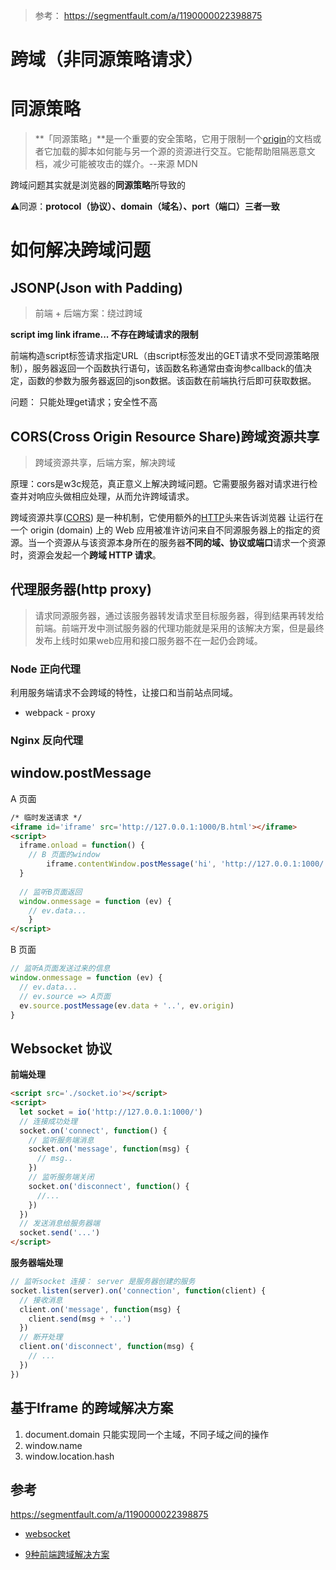 > 参考： https://segmentfault.com/a/1190000022398875

# 跨域（非同源策略请求）

# 同源策略

> **「同源策略」**是一个重要的安全策略，它用于限制一个[origin](https://link.juejin.cn/?target=https%3A%2F%2Fdeveloper.mozilla.org%2Fzh-CN%2Fdocs%2FGlossary%2F%E6%BA%90)的文档或者它加载的脚本如何能与另一个源的资源进行交互。它能帮助阻隔恶意文档，减少可能被攻击的媒介。--来源 MDN

跨域问题其实就是浏览器的**同源策略**所导致的

⚠️同源：**protocol（协议）、domain（域名）、port（端口）三者一致**

# 如何解决跨域问题

##  JSONP(Json with Padding)

> 前端 + 后端方案：绕过跨域

**script img link iframe... 不存在跨域请求的限制**

前端构造script标签请求指定URL（由script标签发出的GET请求不受同源策略限制），服务器返回一个函数执行语句，该函数名称通常由查询参callback的值决定，函数的参数为服务器返回的json数据。该函数在前端执行后即可获取数据。

问题： 只能处理get请求；安全性不高

## CORS(Cross Origin Resource Share)跨域资源共享

> 跨域资源共享，后端方案，解决跨域

原理：cors是w3c规范，真正意义上解决跨域问题。它需要服务器对请求进行检查并对响应头做相应处理，从而允许跨域请求。

跨域资源共享([CORS](https://developer.mozilla.org/zh-CN/docs/Glossary/CORS)) 是一种机制，它使用额外的[HTTP](https://developer.mozilla.org/zh-CN/docs/Glossary/HTTP)头来告诉浏览器 让运行在一个 origin (domain) 上的 Web 应用被准许访问来自不同源服务器上的指定的资源。当一个资源从与该资源本身所在的服务器**不同的域、协议或端口**请求一个资源时，资源会发起一个**跨域 HTTP 请求**。

## 代理服务器(http proxy)

> 请求同源服务器，通过该服务器转发请求至目标服务器，得到结果再转发给前端。前端开发中测试服务器的代理功能就是采用的该解决方案，但是最终发布上线时如果web应用和接口服务器不在一起仍会跨域。

### Node 正向代理

利用服务端请求不会跨域的特性，让接口和当前站点同域。

- webpack - proxy

### Nginx 反向代理

## window.postMessage

A 页面

```html
/* 临时发送请求 */
<iframe id='iframe' src='http://127.0.0.1:1000/B.html'></iframe>
<script>
  iframe.onload = function() {
    // B 页面的window
 	 	iframe.contentWindow.postMessage('hi', 'http://127.0.0.1:1000/')
  }
 
  // 监听B页面返回
  window.onmessage = function (ev) {
    // ev.data...
	}
</script>
```

B 页面

```js
// 监听A页面发送过来的信息
window.onmessage = function (ev) {
  // ev.data...
  // ev.source => A页面
  ev.source.postMessage(ev.data + '..', ev.origin)
}
```

## Websocket 协议

**前端处理**

```html
<script src='./socket.io'></script>
<script>
  let socket = io('http://127.0.0.1:1000/')
  // 连接成功处理
  socket.on('connect', function() {
    // 监听服务端消息
    socket.on('message', function(msg) {
      // msg..
    })
    // 监听服务端关闭
    socket.on('disconnect', function() {
      //...
    })
  })
  // 发送消息给服务器端
  socket.send('...')
</script>
```

**服务器端处理**

```js
// 监听socket 连接： server 是服务器创建的服务
socket.listen(server).on('connection', function(client) {
  // 接收消息
  client.on('message', function(msg) {
    client.send(msg + '..')
  })
  // 断开处理
  client.on('disconnect', function(msg) {
    // ...
  })
})
```



## 基于Iframe 的跨域解决方案

1. document.domain
   只能实现同一个主域，不同子域之间的操作
2. window.name
3. window.location.hash

### 

### 



## 参考

https://segmentfault.com/a/1190000022398875

- [websocket](https://developer.mozilla.org/zh-CN/docs/Web/API/WebSocket)

- [9种前端跨域解决方案](https://www.bilibili.com/video/BV1wT4y1g788?p=1&share_medium=iphone&share_plat=ios&share_session_id=F76A1CB0-3142-4D2A-91DD-20976E010FB1&share_source=WEIXIN&share_tag=s_i&timestamp=1629278651&unique_k=xviBHb)

